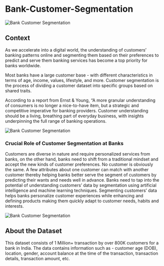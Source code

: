 # Bank-Customer-Segmentation

![Bank Customer Segmentation](https://encrypted-tbn0.gstatic.com/images?q=tbn:ANd9GcRO9Ch45BmBMe3QxmYt6iBRGiPXwJHX4CjB6g&usqp=CAU)

## Context

<p>As we accelerate into a digital world, the understanding of customers’ banking patterns online and segmenting them based on their preferences to predict and serve them banking services has become a top priority for banks worldwide.</p>

<p>Most banks have a large customer base - with different characteristics in terms of age, income, values, lifestyle, and more. Customer segmentation is the process of dividing a customer dataset into specific groups based on shared traits.</p>

<p>According to a report from Ernst & Young, “A more granular understanding of consumers is no longer a nice-to-have item, but a strategic and competitive imperative for banking providers. Customer understanding should be a living, breathing part of everyday business, with insights underpinning the full range of banking operations.</p>


![Bank Customer Segmentation](https://global.hitachi-solutions.com/wp-content/uploads/2022/01/image-12.png)

### Crucial Role of Customer Segmentation at Banks

<p>Customers are diverse in nature and require personalized services from banks, on the other hand, banks need to shift from a traditional mindset and accept the new kinds of customer preferences. No customer is obviously the same. A few attributes about one customer can match with another customer thereby helping banks better serve the segment of customers by predicting their wants and needs well in advance. Banks need to tap into the potential of understanding customers’ data by segmentation using artificial intelligence and machine learning techniques. Segmenting customers’ data helps banks personalize customer experiences while enhancing and defining products making them quickly adapt to customer needs, habits and interests.</p>

![Bank Customer Segmentation](https://www.saksoft.com/wp-content/uploads/2020/03/Customer-Segmentation-in-Banking.jpg)

## About the Dataset

<p>This dataset consists of 1 Million+ transaction by over 800K customers for a bank in India. The data contains information such as - customer age (DOB), location, gender, account balance at the time of the transaction, transaction details, transaction amount, etc.</p>
